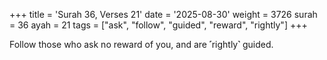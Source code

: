 +++
title = 'Surah 36, Verses 21'
date = '2025-08-30'
weight = 3726
surah = 36
ayah = 21
tags = ["ask", "follow", "guided", "reward", "rightly"]
+++

Follow those who ask no reward of you, and are ˹rightly˺ guided.